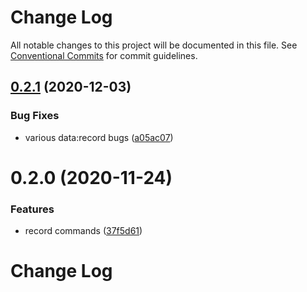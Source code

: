 # Change Log

All notable changes to this project will be documented in this file.
See [Conventional Commits](https://conventionalcommits.org) for commit guidelines.

## [0.2.1](https://github.com/salesforcecli/data/compare/@salesforce/plugin-data@0.2.0...@salesforce/plugin-data@0.2.1) (2020-12-03)


### Bug Fixes

* various data:record bugs ([a05ac07](https://github.com/salesforcecli/data/commit/a05ac07e7beb9d73776908beed085b7644d580fe))





# 0.2.0 (2020-11-24)


### Features

* record commands ([37f5d61](https://github.com/salesforcecli/data/commit/37f5d61f65055c76aceac85077fd484c810bd49c))





# Change Log
